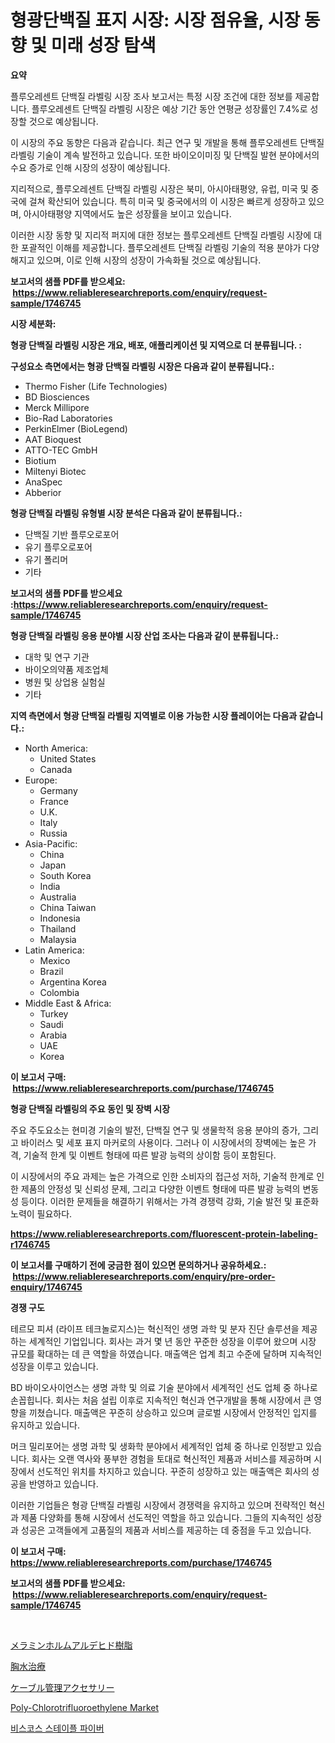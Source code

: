 <p><h1>형광단백질 표지 시장: 시장 점유율, 시장 동향 및 미래 성장 탐색</h1></p><p><strong>요약</strong></p>
<p><p>플루오레센트 단백질 라벨링 시장 조사 보고서는 특정 시장 조건에 대한 정보를 제공합니다. 플루오레센트 단백질 라벨링 시장은 예상 기간 동안 연평균 성장률인 7.4%로 성장할 것으로 예상됩니다.</p><p>이 시장의 주요 동향은 다음과 같습니다. 최근 연구 및 개발을 통해 플루오레센트 단백질 라벨링 기술이 계속 발전하고 있습니다. 또한 바이오이미징 및 단백질 발현 분야에서의 수요 증가로 인해 시장의 성장이 예상됩니다.</p><p>지리적으로, 플루오레센트 단백질 라벨링 시장은 북미, 아시아태평양, 유럽, 미국 및 중국에 걸쳐 확산되어 있습니다. 특히 미국 및 중국에서의 이 시장은 빠르게 성장하고 있으며, 아시아태평양 지역에서도 높은 성장률을 보이고 있습니다.</p><p>이러한 시장 동향 및 지리적 퍼지에 대한 정보는 플루오레센트 단백질 라벨링 시장에 대한 포괄적인 이해를 제공합니다. 플루오레센트 단백질 라벨링 기술의 적용 분야가 다양해지고 있으며, 이로 인해 시장의 성장이 가속화될 것으로 예상됩니다.</p></p>
<p><strong>보고서의 샘플 PDF를 받으세요: &nbsp;<a href="https://www.reliableresearchreports.com/enquiry/request-sample/1746745">https://www.reliableresearchreports.com/enquiry/request-sample/1746745</a></strong></p>
<p><strong>시장 세분화:</strong></p>
<p><strong> 형광 단백질 라벨링 시장은 개요, 배포, 애플리케이션 및 지역으로 더 분류됩니다. :</strong></p>
<p><strong>구성요소 측면에서는 형광 단백질 라벨링 시장은 다음과 같이 분류됩니다.:</strong></p>
<p><ul><li>Thermo Fisher (Life Technologies)</li><li>BD Biosciences</li><li>Merck Millipore</li><li>Bio-Rad Laboratories</li><li>PerkinElmer (BioLegend)</li><li>AAT Bioquest</li><li>ATTO-TEC GmbH</li><li>Biotium</li><li>Miltenyi Biotec</li><li>AnaSpec</li><li>Abberior</li></ul></p>
<p><strong> 형광 단백질 라벨링 유형별 시장 분석은 다음과 같이 분류됩니다.:</strong></p>
<p><ul><li>단백질 기반 플루오로포어</li><li>유기 플루오로포어</li><li>유기 폴리머</li><li>기타</li></ul></p>
<p><strong>보고서의 샘플 PDF를 받으세요 :<a href="https://www.reliableresearchreports.com/enquiry/request-sample/1746745">https://www.reliableresearchreports.com/enquiry/request-sample/1746745</a></strong></p>
<p><strong> 형광 단백질 라벨링 응용 분야별 시장 산업 조사는 다음과 같이 분류됩니다.:</strong></p>
<p><ul><li>대학 및 연구 기관</li><li>바이오의약품 제조업체</li><li>병원 및 상업용 실험실</li><li>기타</li></ul></p>
<p><strong>지역 측면에서 형광 단백질 라벨링 지역별로 이용 가능한 시장 플레이어는 다음과 같습니다.:</strong></p>
<p><ul>
    <li>
        North America:
        <ul>
            <li>United States</li>
            <li>Canada</li>
        </ul>
    </li>
    <li>
        Europe:
        <ul>
            <li>Germany</li>
            <li>France</li>
            <li>U.K.</li>
            <li>Italy</li>
            <li>Russia</li>
        </ul>
    </li>
    <li>
        Asia-Pacific:
        <ul>
            <li>China</li>
            <li>Japan</li>
            <li>South Korea</li>
            <li>India</li>
            <li>Australia</li>
            <li>China Taiwan</li>
            <li>Indonesia</li>
            <li>Thailand</li>
            <li>Malaysia</li>
        </ul>
    </li>
    <li>
        Latin America:
        <ul>
            <li>Mexico</li>
            <li>Brazil</li>
            <li>Argentina Korea</li>
            <li>Colombia</li>
        </ul>
    </li>
    <li>
        Middle East & Africa:
        <ul>
            <li>Turkey</li>
            <li>Saudi</li>
            <li>Arabia</li>
            <li>UAE</li>
            <li>Korea</li>
        </ul>
    </li>
    </ul></p>
<p><strong>이 보고서 구매: &nbsp;<a href="https://www.reliableresearchreports.com/purchase/1746745">https://www.reliableresearchreports.com/purchase/1746745</a></strong></p>
<p><strong>형광 단백질 라벨링의 주요 동인 및 장벽 시장</strong></p>
<p><p>주요 주도요소는 현미경 기술의 발전, 단백질 연구 및 생물학적 응용 분야의 증가, 그리고 바이러스 및 세포 표지 마커로의 사용이다. 그러나 이 시장에서의 장벽에는 높은 가격, 기술적 한계 및 이벤트 형태에 따른 발광 능력의 상이함 등이 포함된다.</p><p>이 시장에서의 주요 과제는 높은 가격으로 인한 소비자의 접근성 저하, 기술적 한계로 인한 제품의 안정성 및 신뢰성 문제, 그리고 다양한 이벤트 형태에 따른 발광 능력의 변동성 등이다. 이러한 문제들을 해결하기 위해서는 가격 경쟁력 강화, 기술 발전 및 표준화 노력이 필요하다.</p></p>
<p><strong><a href="https://www.reliableresearchreports.com/fluorescent-protein-labeling-r1746745">https://www.reliableresearchreports.com/fluorescent-protein-labeling-r1746745</a></strong></p>
<p><strong>이 보고서를 구매하기 전에 궁금한 점이 있으면 문의하거나 공유하세요.: &nbsp;<a href="https://www.reliableresearchreports.com/enquiry/pre-order-enquiry/1746745">https://www.reliableresearchreports.com/enquiry/pre-order-enquiry/1746745</a></strong></p>
<p><strong>경쟁 구도</strong></p>
<p><p>테르모 피셔 (라이프 테크놀로지스)는 혁신적인 생명 과학 및 분자 진단 솔루션을 제공하는 세계적인 기업입니다. 회사는 과거 몇 년 동안 꾸준한 성장을 이루어 왔으며 시장 규모를 확대하는 데 큰 역할을 하였습니다. 매출액은 업계 최고 수준에 달하며 지속적인 성장을 이루고 있습니다.</p><p>BD 바이오사이언스는 생명 과학 및 의료 기술 분야에서 세계적인 선도 업체 중 하나로 손꼽힙니다. 회사는 처음 설립 이후로 지속적인 혁신과 연구개발을 통해 시장에서 큰 영향을 끼쳤습니다. 매출액은 꾸준히 상승하고 있으며 글로벌 시장에서 안정적인 입지를 유지하고 있습니다.</p><p>머크 밀리포어는 생명 과학 및 생화학 분야에서 세계적인 업체 중 하나로 인정받고 있습니다. 회사는 오랜 역사와 풍부한 경험을 토대로 혁신적인 제품과 서비스를 제공하며 시장에서 선도적인 위치를 차지하고 있습니다. 꾸준히 성장하고 있는 매출액은 회사의 성공을 반영하고 있습니다.</p><p>이러한 기업들은 형광 단백질 라벨링 시장에서 경쟁력을 유지하고 있으며 전략적인 혁신과 제품 다양화를 통해 시장에서 선도적인 역할을 하고 있습니다. 그들의 지속적인 성장과 성공은 고객들에게 고품질의 제품과 서비스를 제공하는 데 중점을 두고 있습니다.</p></p>
<p><strong>이 보고서 구매: &nbsp; <a href="https://www.reliableresearchreports.com/purchase/1746745">https://www.reliableresearchreports.com/purchase/1746745</a></strong></p>
<p><strong>보고서의 샘플 PDF를 받으세요: &nbsp;<a href="https://www.reliableresearchreports.com/enquiry/request-sample/1746745">https://www.reliableresearchreports.com/enquiry/request-sample/1746745</a></strong><strong></strong></p>
<p>&nbsp;</p>
<p><p><a href="https://github.com/JacksonWiza1924/Market-Research-Report-List-1/blob/main/315670627002.md">メラミンホルムアルデヒド樹脂</a></p><p><a href="https://medium.com/@jewelmohr96/%E8%83%B8%E8%86%9C%E6%BB%9E%E7%95%99%E6%B6%B2%E6%B2%BB%E7%99%82%E5%B8%82%E5%A0%B4-%E7%AB%B6%E4%BA%89%E5%88%86%E6%9E%90-%E5%B8%82%E5%A0%B4%E5%8B%95%E5%90%91%E3%81%8A%E3%82%88%E3%81%B32031%E5%B9%B4%E3%81%BE%E3%81%A7%E3%81%AE%E4%BA%88%E6%B8%AC-6d9a0655586e">胸水治療</a></p><p><a href="https://github.com/hwbcz413288296/Market-Research-Report-List-1/blob/main/205367727001.md">ケーブル管理アクセサリー</a></p><p><a href="https://www.linkedin.com/pulse/poly-chlorotrifluoroethylene-market-centers-aspects-growth-k5c4c?trackingId=uD%2F0Xc%2FOsRzxE1DP2m8v%2FA%3D%3D">Poly-Chlorotrifluoroethylene Market</a></p><p><a href="https://medium.com/@reinaurphy35/%EB%B9%84%EC%8A%A4%EC%BD%94%EC%8A%A4-%EC%8A%A4%ED%85%8C%EC%9D%B4%ED%94%8C-%EC%84%AC%EC%9C%A0-%EC%8B%9C%EC%9E%A5-%EC%9D%B8%EC%82%AC%EC%9D%B4%ED%8A%B8-%EC%8B%9C%EC%9E%A5-%ED%8A%B8%EB%A0%8C%EB%93%9C-%EC%84%B1%EC%9E%A5-2024%EB%85%84%EB%B6%80%ED%84%B0-2031%EB%85%84%EA%B9%8C%EC%A7%80-%EC%98%88%EC%B8%A1%EB%90%9C-%EA%B2%83-71363556dcb8">비스코스 스테이플 파이버</a></p></p>